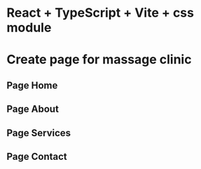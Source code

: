 # React + TypeScript + Vite + css module

# Create page for massage clinic 

## Page Home
## Page About
## Page Services
## Page Contact



